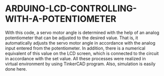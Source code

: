 # ARDUINO-LCD-CONTROLLING-WITH-A-POTENTIOMETER
With this code, a servo motor angle is determined with the help of an analog potentiometer that can be adjusted to the desired value. That is, it automatically adjusts the servo motor angle in accordance with the analog input entered from the potentiometer. In addition, there is a numerical equivalent of this value on the LCD screen, which is connected to the circuit in accordance with the set value.  All these processes were realized in virtual environment by using TinkerCAD program. Also, simulation is easily done here.
